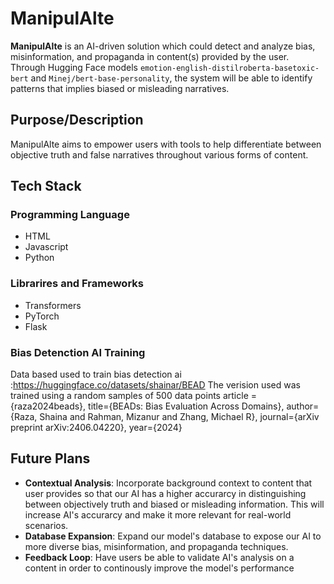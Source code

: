 # ManipulAlte



**ManipulAlte** is an AI-driven solution which could detect and analyze bias, misinformation, and propaganda in content(s) provided by the user. Through Hugging Face models `emotion-english-distilroberta-basetoxic-bert` and `Minej/bert-base-personality`, the system will be able to identify patterns that implies biased or misleading narratives. 

## Purpose/Description 
ManipulAlte aims to empower users with tools to help differentiate between objective truth and false narratives throughout various forms of content. 

## Tech Stack 

### Programming Language 
- HTML
- Javascript
- Python
  
### Librarires and Frameworks
- Transformers
- PyTorch
- Flask

### Bias Detenction AI Training 
Data based used to train bias detection ai :https://huggingface.co/datasets/shainar/BEAD
The verision used was trained using a random samples of 500 data points 
article = {raza2024beads},
title={BEADs: Bias Evaluation Across Domains},
author={Raza, Shaina and Rahman, Mizanur and Zhang, Michael R},
journal={arXiv preprint arXiv:2406.04220},
year={2024}



## Future Plans
- **Contextual Analysis**: Incorporate background context to content that user provides so that our AI has a higher accurarcy in distinguishing between objectively truth and biased or misleading information. This will increase AI's accurarcy and make it more relevant for real-world scenarios.
- **Database Expansion**: Expand our model's database to expose our AI to more diverse bias, misinformation, and propaganda techniques.
- **Feedback Loop**: Have users be able to validate AI's analysis on a content in order to continously improve the model's performance



